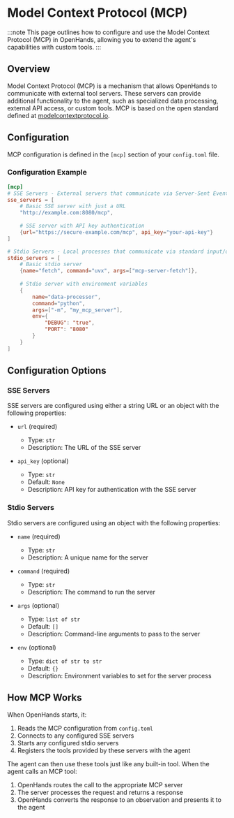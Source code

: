 # Model Context Protocol (MCP)

:::note
This page outlines how to configure and use the Model Context Protocol (MCP) in OpenHands, allowing you to extend the agent's capabilities with custom tools.
:::

## Overview

Model Context Protocol (MCP) is a mechanism that allows OpenHands to communicate with external tool servers. These servers can provide additional functionality to the agent, such as specialized data processing, external API access, or custom tools. MCP is based on the open standard defined at [modelcontextprotocol.io](https://modelcontextprotocol.io).

## Configuration

MCP configuration is defined in the `[mcp]` section of your `config.toml` file.

### Configuration Example

```toml
[mcp]
# SSE Servers - External servers that communicate via Server-Sent Events
sse_servers = [
    # Basic SSE server with just a URL
    "http://example.com:8080/mcp",
    
    # SSE server with API key authentication
    {url="https://secure-example.com/mcp", api_key="your-api-key"}
]

# Stdio Servers - Local processes that communicate via standard input/output
stdio_servers = [
    # Basic stdio server
    {name="fetch", command="uvx", args=["mcp-server-fetch"]},
    
    # Stdio server with environment variables
    {
        name="data-processor",
        command="python",
        args=["-m", "my_mcp_server"],
        env={
            "DEBUG": "true",
            "PORT": "8080"
        }
    }
]
```

## Configuration Options

### SSE Servers

SSE servers are configured using either a string URL or an object with the following properties:

- `url` (required)
  - Type: `str`
  - Description: The URL of the SSE server

- `api_key` (optional)
  - Type: `str`
  - Default: `None`
  - Description: API key for authentication with the SSE server

### Stdio Servers

Stdio servers are configured using an object with the following properties:

- `name` (required)
  - Type: `str`
  - Description: A unique name for the server

- `command` (required)
  - Type: `str`
  - Description: The command to run the server

- `args` (optional)
  - Type: `list of str`
  - Default: `[]`
  - Description: Command-line arguments to pass to the server

- `env` (optional)
  - Type: `dict of str to str`
  - Default: `{}`
  - Description: Environment variables to set for the server process

## How MCP Works

When OpenHands starts, it:

1. Reads the MCP configuration from `config.toml`
2. Connects to any configured SSE servers
3. Starts any configured stdio servers
4. Registers the tools provided by these servers with the agent

The agent can then use these tools just like any built-in tool. When the agent calls an MCP tool:

1. OpenHands routes the call to the appropriate MCP server
2. The server processes the request and returns a response
3. OpenHands converts the response to an observation and presents it to the agent
